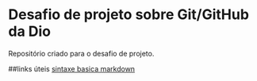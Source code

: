 # Desafio de projeto sobre Git/GitHub da Dio
Repositório criado para o desafio de projeto.

##links úteis
[sintaxe basica markdown](https://www.markdownguide.org/basic-syntax/)
